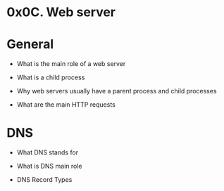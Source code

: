 # 0x0C. Web server

# General

* What is the main role of a web server

* What is a child process

* Why web servers usually have a parent process and child processes

* What are the main HTTP requests

# DNS

* What DNS stands for

* What is DNS main role

* DNS Record Types
